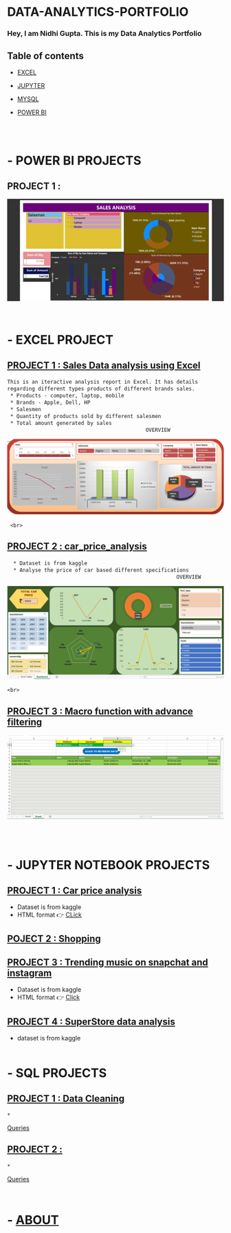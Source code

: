 # DATA-ANALYTICS-PORTFOLIO                                    

### Hey, I am Nidhi Gupta. This is my Data Analytics Portfolio 


## Table of contents
- [EXCEL](https://github.com/nidhigupta13/DATA-ANALYTICS-PORTFOLIO/edit/main/README.md#--excel-project)
	
- [JUPYTER](https://github.com/nidhigupta13/DATA-ANALYTICS-PORTFOLIO/edit/main/README.md#--jupyter-notebook-projects)  
	
- [MYSQL](https://github.com/nidhigupta13/DATA-ANALYTICS-PORTFOLIO/edit/main/README.md#--sql-projects)

- [POWER BI](https://github.com/nidhigupta13/DATA-ANALYTICS-PORTFOLIO/edit/main/README.md#--power-bi-projects)

<Br></br>

# - POWER BI PROJECTS

## PROJECT 1 :   
  ![](https://github.com/nidhigupta13/DATA-ANALYTICS-PORTFOLIO/blob/main/Dashboard%20Images/Powerbi-1.png)






<br>

# - EXCEL PROJECT

## [PROJECT 1 : Sales Data analysis using Excel](https://github.com/nidhigupta13/sales-project-using-excel)
    This is an iteractive analysis report in Excel. It has details regarding different types products of different brands sales.
     * Products - computer, laptop, mobile
     * Brands - Apple, Dell, HP
     * Salesmen
     * Quantity of products sold by different salesmen
     * Total amount generated by sales
                                                 OVERVIEW 
   ![](https://github.com/nidhigupta13/DATA-ANALYTICS-PORTFOLIO/blob/main/Dashboard%20Images/1.png)
     
     <br>
     
 ## [PROJECT 2 : car_price_analysis ](https://github.com/nidhigupta13/DATA-ANALYTICS-PORTFOLIO/blob/main/EXCEL%20PROJECTS/Excel%20project%202-%20NidhiGupta13.xlsx)
      * Dataset is from kaggle
      * Analyse the price of car based different specifications
                                                           OVERVIEW
   ![](https://github.com/nidhigupta13/DATA-ANALYTICS-PORTFOLIO/blob/main/Dashboard%20Images/2.png)
    
    <br>
    
 ## [PROJECT 3 : Macro function with advance filtering](https://github.com/nidhigupta13/DATA-ANALYTICS-PORTFOLIO/blob/main/EXCEL%20PROJECTS/excel%20-%20macro%20function%20-%20retrieve%20selected%20data.xlsm)
 
  ![](https://github.com/nidhigupta13/DATA-ANALYTICS-PORTFOLIO/blob/main/Dashboard%20Images/Macro.png)
 
 <br><br>


# - JUPYTER NOTEBOOK PROJECTS

## [PROJECT 1 : Car price analysis](https://github.com/nidhigupta13/DATA-ANALYTICS-PORTFOLIO/blob/main/JUPYTER%20NOTEBOOK%20PROJECTS/car_price_jupyter_project.ipynb)
   * Dataset is from kaggle
   * HTML format  :point_right: [CLick](https://github.com/nidhigupta13/DATA-ANALYTICS-PORTFOLIO/blob/main/JUPYTER%20NOTEBOOK%20PROJECTS/car_price_jupyter_project.html)
    
## [POJECT 2 : Shopping](https://github.com/nidhigupta13/DATA-ANALYTICS-PORTFOLIO/blob/main/JUPYTER%20NOTEBOOK%20PROJECTS/shopping%20data%20analysis.ipynb)

## [PROJECT 3 : Trending music on snapchat and instagram](https://github.com/nidhigupta13/DATA-ANALYTICS-PORTFOLIO/blob/main/JUPYTER%20NOTEBOOK%20PROJECTS/Trending%20Music%20on%20Instagram%20%26%20Snapchat.ipynb)
  * Dataset is from kaggle 
  * HTML format  :point_right: [Click](https://github.com/nidhigupta13/DATA-ANALYTICS-PORTFOLIO/blob/main/JUPYTER%20NOTEBOOK%20PROJECTS/Trending%20Music%20on%20Instagram%20%26%20Snapchat.html)
    
## [PROJECT 4 : SuperStore data analysis](https://github.com/nidhigupta13/DATA-ANALYTICS-PORTFOLIO/blob/main/JUPYTER%20NOTEBOOK%20PROJECTS/superstore.ipynb)
   * dataset is from kaggle
<br><br>

# - SQL PROJECTS

## [PROJECT 1 : Data Cleaning](https://github.com/nidhigupta13/DATA-ANALYTICS-PORTFOLIO/blob/main/SQL%20PROJECTS/Data%20Cleaning.sql)
    *
   [Queries](https://github.com/nidhigupta13/DATA-ANALYTICS-PORTFOLIO/blob/main/SQL%20PROJECTS/Data%20Cleaning)
    
## [PROJECT 2 : ](https://github.com/nidhigupta13/DATA-ANALYTICS-PORTFOLIO/blob/main/SQL%20PROJECTS/sql%20project%20-%202.sql)
    *
   [Queries](https://github.com/nidhigupta13/DATA-ANALYTICS-PORTFOLIO/blob/main/SQL%20PROJECTS/sql%20project%202)


<br>




# - [ABOUT](https://github.com/nidhigupta13/nidhigupta13)

